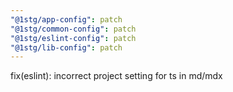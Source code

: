```yaml
---
"@1stg/app-config": patch
"@1stg/common-config": patch
"@1stg/eslint-config": patch
"@1stg/lib-config": patch
---
```


fix(eslint): incorrect project setting for ts in md/mdx
